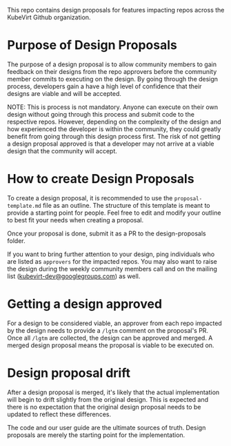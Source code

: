 This repo contains design proposals for features impacting repos across the
KubeVirt Github organization.

# Purpose of Design Proposals

The purpose of a design proposal is to allow community members to gain feedback
on their designs from the repo approvers before the community member commits to
executing on the design. By going through the design process, developers gain a
have a high level of confidence that their designs are viable and will be
accepted.

NOTE: This is process is not mandatory. Anyone can execute on their own design
without going through this process and submit code to the respective repos.
However, depending on the complexity of the design and how experienced the
developer is within the community, they could greatly benefit from going through
this design process first. The risk of not getting a design proposal approved
is that a developer may not arrive at a viable design that the community will
accept.

# How to create Design Proposals

To create a design proposal, it is recommended to use the `proposal-template.md`
file as an outline. The structure of this template is meant to provide a starting
point for people. Feel free to edit and modify your outline to best fit your
needs when creating a proposal.

Once your proposal is done, submit it as a PR to the design-proposals folder.

If you want to bring further attention to your design, ping individuals
who are listed as `approvers` for the impacted repos. You may also want to
raise the design during the weekly community members call and on the mailing
list (kubevirt-dev@googlegroups.com) as well.

# Getting a design approved

For a design to be considered viable, an approver from each repo impacted by
the design needs to provide a `/lgtm` comment on the proposal's PR. Once
all `/lgtm` are collected, the design can be approved and merged. A merged
design proposal means the proposal is viable to be executed on.

# Design proposal drift

After a design proposal is merged, it's likely that the actual implementation
will begin to drift slightly from the original design. This is expected and
there is no expectation that the original design proposal needs to be updated
to reflect these differences.

The code and our user guide are the ultimate sources of truth. Design proposals
are merely the starting point for the implementation.


